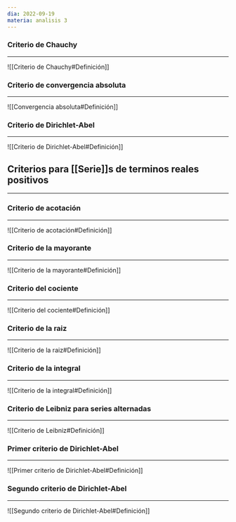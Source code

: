 ```yaml
---
dia: 2022-09-19
materia: analisis 3
---
```

### Criterio de Chauchy
---
![[Criterio de Chauchy#Definición]]


### Criterio de convergencia absoluta
---
![[Convergencia absoluta#Definición]]


### Criterio de Dirichlet-Abel
---
![[Criterio de Dirichlet-Abel#Definición]]


## Criterios para [[Serie]]s de terminos reales positivos
---

### Criterio de acotación
---
![[Criterio de acotación#Definición]]


### Criterio de la mayorante
---
![[Criterio de la mayorante#Definición]]


### Criterio del cociente
---
![[Criterio del cociente#Definición]]


### Criterio de la raiz
---
![[Criterio de la raiz#Definición]]


### Criterio de la integral
---
![[Criterio de la integral#Definición]]


### Criterio de Leibniz para series alternadas
---
![[Criterio de Leibniz#Definición]]


### Primer criterio de Dirichlet-Abel
---
![[Primer criterio de Dirichlet-Abel#Definición]]


### Segundo criterio de Dirichlet-Abel
---
![[Segundo criterio de Dirichlet-Abel#Definición]]